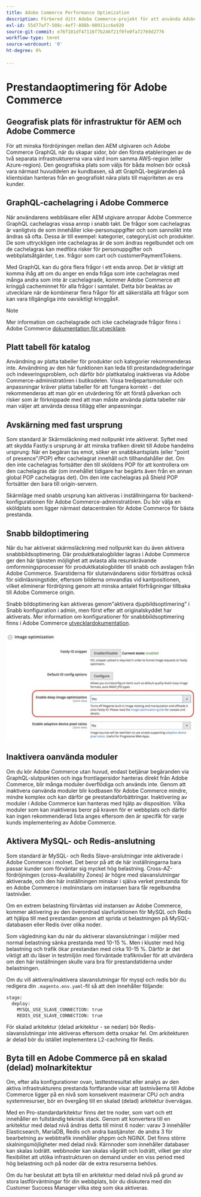 ```yaml
---
title: Adobe Commerce Performance Optimization
description: Förbered ditt Adobe Commerce-projekt för att använda Adobe Experience Manager som CMS genom att ändra vissa standardinställningar.
exl-id: 55d77af7-508c-4ef7-888b-00911cc6e920
source-git-commit: e76f101df47116f7b246f21f0fe0fa72769d2776
workflow-type: tm+mt
source-wordcount: '0'
ht-degree: 0%

---
```


# Prestandaoptimering för Adobe Commerce

## Geografisk plats för infrastruktur för AEM och Adobe Commerce

För att minska fördröjningen mellan den AEM utgivaren och Adobe Commerce GraphQL när du skapar sidor, bör den första etableringen av de två separata infrastrukturerna vara värd inom samma AWS-region (eller Azure-region). Den geografiska plats som väljs för båda molnen bör också vara närmast huvuddelen av kundbasen, så att GraphQL-begäranden på klientsidan hanteras från en geografiskt nära plats till majoriteten av era kunder.

## GraphQL-cachelagring i Adobe Commerce

När användarens webbläsare eller AEM utgivare anropar Adobe Commerce GraphQL cachelagras vissa anrop
i snabb takt. De frågor som cachelagras är vanligtvis de som innehåller icke-personuppgifter och som sannolikt inte ändras så ofta. Dessa är till exempel: kategorier, categoryList och produkter. De som uttryckligen inte cachelagras är de som ändras regelbundet och om de cachelagras kan medföra risker för personuppgifter och webbplatsåtgärder, t.ex. frågor som cart och customerPaymentTokens.

Med GraphQL kan du göra flera frågor i ett enda anrop. Det är viktigt att komma ihåg att om du anger en enda fråga som inte cachelagras med många andra som inte är cachelagrade, kommer Adobe Commerce att kringgå cacheminnet för alla frågor i samtalet. Detta bör beaktas av utvecklare när de kombinerar flera frågor för att säkerställa att frågor som kan vara tillgängliga inte oavsiktligt kringgås‡.

>[!NOTE]
>
> Mer information om cachelagrade och icke cachelagrade frågor finns i Adobe Commerce [dokumentation för utvecklare](https://devdocs.magento.com/guides/v2.4/graphql/caching.html).

## Platt tabell för katalog

Användning av platta tabeller för produkter och kategorier rekommenderas inte. Användning av den här funktionen kan leda till prestandadegraderingar och indexeringsproblem, och därför bör plattkatalog inaktiveras via Adobe Commerce-administratören i butiksdelen. Vissa tredjepartsmoduler och anpassningar kräver platta tabeller för att fungera korrekt - det rekommenderas att man gör en utvärdering för att förstå påverkan och risker som är förknippade med att man måste använda platta tabeller när man väljer att använda dessa tillägg eller anpassningar.

## Avskärning med fast ursprung

Som standard är Skärmsläckning med nollpunkt inte aktiverat. Syftet med att skydda Fastly:s ursprung är att minska trafiken direkt till Adobe handelns ursprung: När en begäran tas emot, söker en snabbkantsplats (eller &quot;point of presence&quot;/POP) efter cachelagrat innehåll och tillhandahåller det. Om den inte cachelagras fortsätter den till sköldens POP för att kontrollera om den cachelagras där (om innehållet tidigare har begärts även från en annan global POP cachelagras det). Om den inte cachelagras på Shield POP fortsätter den bara till origin-servern.

Skärmläge med snabb ursprung kan aktiveras i inställningarna för backend-konfigurationen för Adobe Commerce-administratören. Du bör välja en sköldplats som ligger närmast datacentralen för Adobe Commerce för bästa prestanda.

## Snabb bildoptimering

När du har aktiverat skärmsläckning med nollpunkt kan du även aktivera snabbbildsoptimering. Där produktkatalogbilder lagras i Adobe Commerce ger den här tjänsten möjlighet att avlasta alla resurskrävande omformningsprocesser för produktkatalogbilder till snabb och avslagen från Adobe Commerce. Svarstiderna för slutanvändarens sidor förbättras också för sidinläsningstider, eftersom bilderna omvandlas vid kantpositionen, vilket eliminerar fördröjning genom att minska antalet förfrågningar tillbaka till Adobe Commerce origin.

Snabb bildoptimering kan aktiveras genom&quot;aktivera djupbildsoptimering&quot; i Snabb konfiguration i admin, men först efter att originalskyddet har aktiverats. Mer information om konfigurationer för snabbbildsoptimering finns i Adobe Commerce [utvecklardokumentation](https://devdocs.magento.com/cloud/cdn/fastly-image-optimization.html).

![Skärmbild av Snabb bildoptimering i Adobe Commerce Admin](../assets/commerce-at-scale/image-optimization.svg)

## Inaktivera oanvända moduler

Om du kör Adobe Commerce utan huvud, endast betjänar begäranden via GraphQL-slutpunkten och inga frontlagersidor hanteras direkt från Adobe Commerce, blir många moduler överflödiga och används inte. Genom att inaktivera oanvända moduler blir kodbasen för Adobe Commerce mindre, mindre komplex och kan därför ge prestandaförbättringar. Inaktivering av moduler i Adobe Commerce kan hanteras med hjälp av disposition. Vilka moduler som kan inaktiveras beror på kraven för er webbplats och därför kan ingen rekommenderad lista anges eftersom den är specifik för varje kunds implementering av Adobe Commerce.

## Aktivera MySQL- och Redis-anslutning

Som standard är MySQL- och Redis Slave-anslutningar inte aktiverade i Adobe Commerce i molnet. Det beror på att de här inställningarna bara passar kunder som förväntar sig mycket hög belastning. Cross-AZ-fördröjningen (cross-Availability Zones) är högre med slavanslutningar aktiverade, och den här inställningen minskar i själva verket prestanda för en Adobe Commerce i molninstans om instansen bara får regelbundna lastnivåer.

Om en extrem belastning förväntas vid instansen av Adobe Commerce, kommer aktivering av den överordnad slavfunktionen för MySQL och Redis att hjälpa till med prestandan genom att sprida ut belastningen på MySQL-databasen eller Redis över olika noder.

Som vägledning kan du när du aktiverar slavanslutningar i miljöer med normal belastning sänka prestanda med 10-15 %. Men i kluster med hög belastning och trafik ökar prestandan med cirka 10-15 %. Därför är det viktigt att du läser in testmiljön med förväntade trafiknivåer för att utvärdera om den här inställningen skulle vara bra för prestandatiderna under belastningen.

Om du vill aktivera/inaktivera slavanslutningar för mysql och redis bör du redigera din `.magento.env.yaml`-fil så att den innehåller följande:

```
stage:
  deploy:
    MYSQL_USE_SLAVE_CONNECTION: true
    REDIS_USE_SLAVE_CONNECTION: true
```

För skalad arkitektur (delad arkitektur - se nedan) bör Redis-slavanslutningar inte aktiveras eftersom detta orsakar fel. Om arkitekturen är delad bör du istället implementera L2-cachning för Redis.

## Byta till en Adobe Commerce på en skalad (delad) molnarkitektur

Om, efter alla konfigurationer ovan, lasttestresultat eller analys av den aktiva infrastrukturens prestanda fortfarande visar att lastnivåerna till Adobe Commerce ligger på en nivå som konsekvent maximerar CPU och andra systemresurser, bör en övergång till en skalad (delad) arkitektur övervägas.

Med en Pro-standardarkitektur finns det tre noder, som vart och ett innehåller en fullständig teknisk stack. Genom att konvertera till en arkitektur med delad nivå ändras detta till minst 6 noder: varav 3 innehåller Elasticsearch, MariaDB, Redis och andra bastjänster. de andra 3 för bearbetning av webbtrafik innehåller phppm och NGINX. Det finns större skalningsmöjligheter med delad nivå: Kärnnoder som innehåller databaser kan skalas lodrätt. webbnoder kan skalas vågrätt och lodrätt, vilket ger stor flexibilitet att utöka infrastrukturen on demand under en viss period med hög belastning och på noder där de extra resurserna behövs.

Om du har beslutat att byta till en arkitektur med delad nivå på grund av stora lastförväntningar för din webbplats, bör du diskutera med din Customer Success Manager vilka steg som ska aktiveras.
